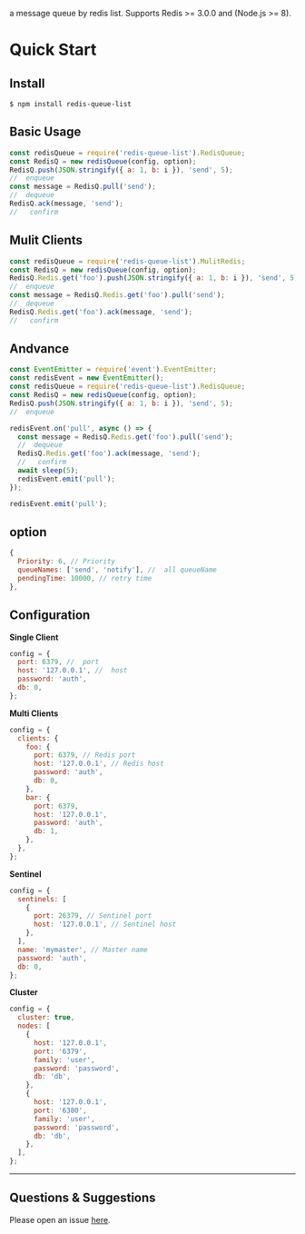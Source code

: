 a message queue by redis list.
Supports Redis >= 3.0.0 and (Node.js >= 8).

# Quick Start

## Install

```shell
$ npm install redis-queue-list
```

## Basic Usage

```javascript
const redisQueue = require('redis-queue-list').RedisQueue;
const RedisQ = new redisQueue(config, option);
RedisQ.push(JSON.stringify({ a: 1, b: i }), 'send', 5);
//  enqueue
const message = RedisQ.pull('send');
//  dequeue
RedisQ.ack(message, 'send');
//   confirm
```

## Mulit Clients

```javascript
const redisQueue = require('redis-queue-list').MulitRedis;
const RedisQ = new redisQueue(config, option);
RedisQ.Redis.get('foo').push(JSON.stringify({ a: 1, b: i }), 'send', 5);
//  enqueue
const message = RedisQ.Redis.get('foo').pull('send');
//  dequeue
RedisQ.Redis.get('foo').ack(message, 'send');
//   confirm
```

## Andvance

```javascript
const EventEmitter = require('event').EventEmitter;
const redisEvent = new EventEmitter();
const redisQueue = require('redis-queue-list').RedisQueue;
const RedisQ = new redisQueue(config, option);
RedisQ.push(JSON.stringify({ a: 1, b: i }), 'send', 5);
//  enqueue

redisEvent.on('pull', async () => {
  const message = RedisQ.Redis.get('foo').pull('send');
  //  dequeue
  RedisQ.Redis.get('foo').ack(message, 'send');
  //   confirm
  await sleep(5);
  redisEvent.emit('pull');
});

redisEvent.emit('pull');
```

## option

```javascript
{
  Priority: 6, // Priority
  queueNames: ['send', 'notify'], //  all queueName
  pendingTime: 10000, // retry time
},
```

## Configuration

**Single Client**

```javascript
config = {
  port: 6379, //  port
  host: '127.0.0.1', //  host
  password: 'auth',
  db: 0,
};
```

**Multi Clients**

```javascript
config = {
  clients: {
    foo: {
      port: 6379, // Redis port
      host: '127.0.0.1', // Redis host
      password: 'auth',
      db: 0,
    },
    bar: {
      port: 6379,
      host: '127.0.0.1',
      password: 'auth',
      db: 1,
    },
  },
};
```

**Sentinel**

```javascript
config = {
  sentinels: [
    {
      port: 26379, // Sentinel port
      host: '127.0.0.1', // Sentinel host
    },
  ],
  name: 'mymaster', // Master name
  password: 'auth',
  db: 0,
};
```

**Cluster**

```javascript
config = {
  cluster: true,
  nodes: [
    {
      host: '127.0.0.1',
      port: '6379',
      family: 'user',
      password: 'password',
      db: 'db',
    },
    {
      host: '127.0.0.1',
      port: '6380',
      family: 'user',
      password: 'password',
      db: 'db',
    },
  ],
};
```

---

## Questions & Suggestions

Please open an issue [here](https://github.com/tong3jie/redis-queue-list/issues).
